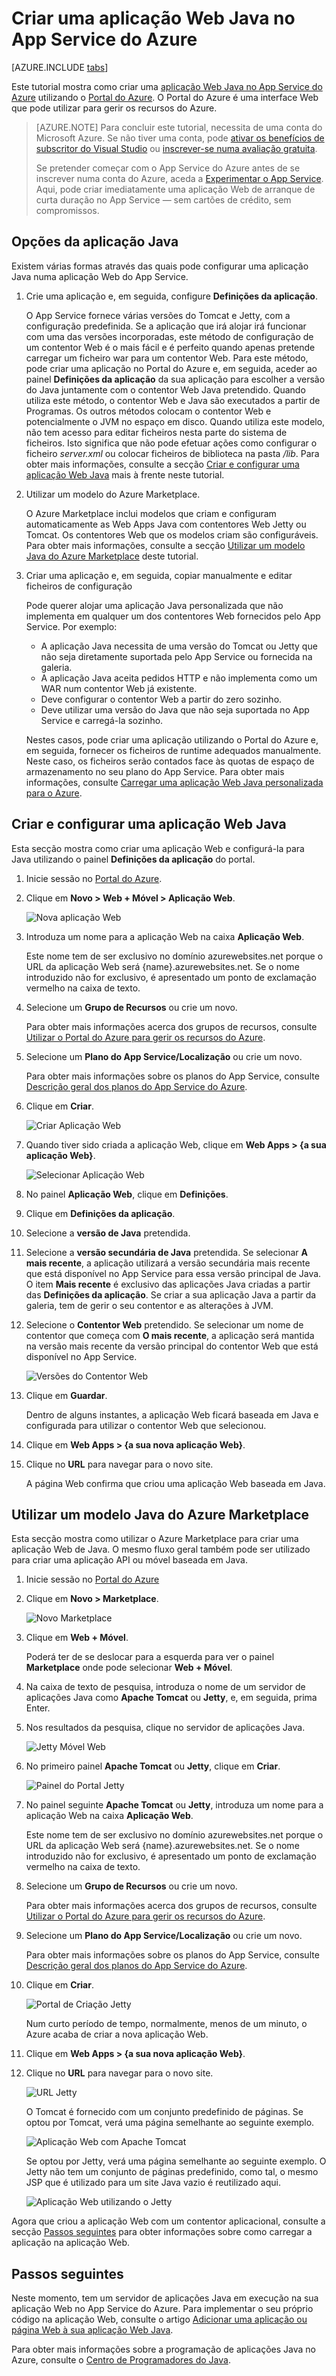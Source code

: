 <properties
    pageTitle="Criar uma aplicação Web Java no App Service do Azure | Microsoft Azure"
    description="Este tutorial mostra-lhe como implementar uma aplicação Web Java no App Service do Azure."
    services="app-service\web"
    documentationCenter="java"
    authors="rmcmurray"
    manager="wpickett"
    editor=""/>

<tags
    ms.service="app-service-web"
    ms.workload="web"
    ms.tgt_pltfrm="na"
    ms.devlang="Java"
    ms.topic="get-started-article"
    ms.date="06/01/2016"
    ms.author="robmcm"/>

# Criar uma aplicação Web Java no App Service do Azure

[AZURE.INCLUDE [tabs](../../includes/app-service-web-get-started-nav-tabs.md)]

Este tutorial mostra como criar uma [aplicação Web Java no App Service do Azure] utilizando o [Portal do Azure]. O Portal do Azure é uma interface Web que pode utilizar para gerir os recursos do Azure.

> [AZURE.NOTE] Para concluir este tutorial, necessita de uma conta do Microsoft Azure. Se não tiver uma conta, pode [ativar os benefícios de subscritor do Visual Studio] ou [inscrever-se numa avaliação gratuita].
>
> Se pretender começar com o App Service do Azure antes de se inscrever numa conta do Azure, aceda a [Experimentar o App Service]. Aqui, pode criar imediatamente uma aplicação Web de arranque de curta duração no App Service — sem cartões de crédito, sem compromissos.

## Opções da aplicação Java

Existem várias formas através das quais pode configurar uma aplicação Java numa aplicação Web do App Service. 

1. Crie uma aplicação e, em seguida, configure **Definições da aplicação**.

    O App Service fornece várias versões do Tomcat e Jetty, com a configuração predefinida. Se a aplicação que irá alojar irá funcionar com uma das versões incorporadas, este método de configuração de um contentor Web é o mais fácil e é perfeito quando apenas pretende carregar um ficheiro war para um contentor Web. Para este método, pode criar uma aplicação no Portal do Azure e, em seguida, aceder ao painel **Definições da aplicação** da sua aplicação para escolher a versão do Java juntamente com o contentor Web Java pretendido. Quando utiliza este método, o contentor Web e Java são executados a partir de Programas. Os outros métodos colocam o contentor Web e potencialmente o JVM no espaço em disco. Quando utiliza este modelo, não tem acesso para editar ficheiros nesta parte do sistema de ficheiros. Isto significa que não pode efetuar ações como configurar o ficheiro *server.xml* ou colocar ficheiros de biblioteca na pasta */lib*. Para obter mais informações, consulte a secção [Criar e configurar uma aplicação Web Java](#appsettings) mais à frente neste tutorial.
    
2. Utilizar um modelo do Azure Marketplace.

    O Azure Marketplace inclui modelos que criam e configuram automaticamente as Web Apps Java com contentores Web Jetty ou Tomcat. Os contentores Web que os modelos criam são configuráveis. Para obter mais informações, consulte a secção [Utilizar um modelo Java do Azure Marketplace](#marketplace) deste tutorial.
  
3. Criar uma aplicação e, em seguida, copiar manualmente e editar ficheiros de configuração 

    Pode querer alojar uma aplicação Java personalizada que não implementa em qualquer um dos contentores Web fornecidos pelo App Service. Por exemplo:
    
    * A aplicação Java necessita de uma versão do Tomcat ou Jetty que não seja diretamente suportada pelo App Service ou fornecida na galeria.
    * A aplicação Java aceita pedidos HTTP e não implementa como um WAR num contentor Web já existente.
    * Deve configurar o contentor Web a partir do zero sozinho. 
    * Deve utilizar uma versão do Java que não seja suportada no App Service e carregá-la sozinho.

    Nestes casos, pode criar uma aplicação utilizando o Portal do Azure e, em seguida, fornecer os ficheiros de runtime adequados manualmente. Neste caso, os ficheiros serão contados face às quotas de espaço de armazenamento no seu plano do App Service. Para obter mais informações, consulte [Carregar uma aplicação Web Java personalizada para o Azure].

## <a name="portal"></a> Criar e configurar uma aplicação Web Java

Esta secção mostra como criar uma aplicação Web e configurá-la para Java utilizando o painel **Definições da aplicação** do portal.

1. Inicie sessão no [Portal do Azure].

2. Clique em **Novo > Web + Móvel > Aplicação Web**.

    ![Nova aplicação Web][newwebapp]

4. Introduza um nome para a aplicação Web na caixa **Aplicação Web**.

    Este nome tem de ser exclusivo no domínio azurewebsites.net porque o URL da aplicação Web será {name}.azurewebsites.net. Se o nome introduzido não for exclusivo, é apresentado um ponto de exclamação vermelho na caixa de texto.

5. Selecione um **Grupo de Recursos** ou crie um novo.

    Para obter mais informações acerca dos grupos de recursos, consulte [Utilizar o Portal do Azure para gerir os recursos do Azure].

6. Selecione um **Plano do App Service/Localização** ou crie um novo.

    Para obter mais informações sobre os planos do App Service, consulte [Descrição geral dos planos do App Service do Azure].

7. Clique em **Criar**.

    ![Criar Aplicação Web][newwebapp2]
 
8. Quando tiver sido criada a aplicação Web, clique em **Web Apps > {a sua aplicação Web}**.
 
    ![Selecionar Aplicação Web][selectwebapp]

9. No painel **Aplicação Web**, clique em **Definições**.

10. Clique em **Definições da aplicação**.

11. Selecione a **versão de Java** pretendida. 

12. Selecione a **versão secundária de Java** pretendida. Se selecionar **A mais recente**, a aplicação utilizará a versão secundária mais recente que está disponível no App Service para essa versão principal de Java. O item **Mais recente** é exclusivo das aplicações Java criadas a partir das **Definições da aplicação**. Se criar a sua aplicação Java a partir da galeria, tem de gerir o seu contentor e as alterações à JVM. 

12. Selecione o **Contentor Web** pretendido. Se selecionar um nome de contentor que começa com **O mais recente**, a aplicação será mantida na versão mais recente da versão principal do contentor Web que está disponível no App Service. 

    ![Versões do Contentor Web][versões]

13. Clique em **Guardar**.

    Dentro de alguns instantes, a aplicação Web ficará baseada em Java e configurada para utilizar o contentor Web que selecionou.

14. Clique em **Web Apps > {a sua nova aplicação Web}**.

15. Clique no **URL** para navegar para o novo site.

    A página Web confirma que criou uma aplicação Web baseada em Java.

## <a name="marketplace"></a> Utilizar um modelo Java do Azure Marketplace

Esta secção mostra como utilizar o Azure Marketplace para criar uma aplicação Web de Java. O mesmo fluxo geral também pode ser utilizado para criar uma aplicação API ou móvel baseada em Java. 

1. Inicie sessão no [Portal do Azure]

2. Clique em **Novo > Marketplace**.

    ![Novo Marketplace][newmarketplace]

3. Clique em **Web + Móvel**.

    Poderá ter de se deslocar para a esquerda para ver o painel **Marketplace** onde pode selecionar **Web + Móvel**.

4. Na caixa de texto de pesquisa, introduza o nome de um servidor de aplicações Java como **Apache Tomcat** ou **Jetty**, e, em seguida, prima Enter.

5. Nos resultados da pesquisa, clique no servidor de aplicações Java.

    ![Jetty Móvel Web][webmobilejetty]

6. No primeiro painel **Apache Tomcat** ou **Jetty**, clique em **Criar**.

    ![Painel do Portal Jetty][jettyblade]

7. No painel seguinte **Apache Tomcat** ou **Jetty**, introduza um nome para a aplicação Web na caixa **Aplicação Web**.

    Este nome tem de ser exclusivo no domínio azurewebsites.net porque o URL da aplicação Web será {name}.azurewebsites.net. Se o nome introduzido não for exclusivo, é apresentado um ponto de exclamação vermelho na caixa de texto.

8. Selecione um **Grupo de Recursos** ou crie um novo.

    Para obter mais informações acerca dos grupos de recursos, consulte [Utilizar o Portal do Azure para gerir os recursos do Azure].

9. Selecione um **Plano do App Service/Localização** ou crie um novo.

    Para obter mais informações sobre os planos do App Service, consulte [Descrição geral dos planos do App Service do Azure].

10. Clique em **Criar**.

    ![Portal de Criação Jetty][jettyportalcreate2]

    Num curto período de tempo, normalmente, menos de um minuto, o Azure acaba de criar a nova aplicação Web.

11. Clique em **Web Apps > {a sua nova aplicação Web}**.

12. Clique no **URL** para navegar para o novo site.

    ![URL Jetty][jettyurl]

    O Tomcat é fornecido com um conjunto predefinido de páginas. Se optou por Tomcat, verá uma página semelhante ao seguinte exemplo.

    ![Aplicação Web com Apache Tomcat][tomcat]

    Se optou por Jetty, verá uma página semelhante ao seguinte exemplo. O Jetty não tem um conjunto de páginas predefinido, como tal, o mesmo JSP que é utilizado para um site Java vazio é reutilizado aqui.

    ![Aplicação Web utilizando o Jetty][jetty]

Agora que criou a aplicação Web com um contentor aplicacional, consulte a secção [Passos seguintes](#next-steps) para obter informações sobre como carregar a aplicação na aplicação Web.

## Passos seguintes

Neste momento, tem um servidor de aplicações Java em execução na sua aplicação Web no App Service do Azure. Para implementar o seu próprio código na aplicação Web, consulte o artigo [Adicionar uma aplicação ou página Web à sua aplicação Web Java].

Para obter mais informações sobre a programação de aplicações Java no Azure, consulte o [Centro de Programadores do Java].

<!-- URL List -->

[Adicionar uma aplicação ou página Web à sua aplicação Web Java]: ./web-sites-java-add-app.md
[Descrição geral dos planos do App Service do Azure]: ../app-service/azure-web-sites-web-hosting-plans-in-depth-overview.md
[Portal do Azure]: https://portal.azure.com/
[ativar os benefícios de subscritor do Visual Studio]: http://go.microsoft.com/fwlink/?LinkId=623901
[inscrever-se numa avaliação gratuita]: http://go.microsoft.com/fwlink/?LinkId=623901
[Experimentar o App Service]: http://go.microsoft.com/fwlink/?LinkId=523751
[aplicação Web Java no App Service do Azure]: http://go.microsoft.com/fwlink/?LinkId=529714
[Centro de Programadores do Java]: /develop/java/
[Utilizar o Portal do Azure para gerir os recursos do Azure]: ../azure-portal/resource-group-portal.md
[Carregar uma aplicação Web Java personalizada para o Azure]: ./web-sites-java-custom-upload.md

<!-- IMG List -->

[newwebapp]: ./media/web-sites-java-get-started/newwebapp.png
[newwebapp2]: ./media/web-sites-java-get-started/newwebapp2.png
[selectwebapp]: ./media/web-sites-java-get-started/selectwebapp.png
[versões]: ./media/web-sites-java-get-started/versions.png
[newmarketplace]: ./media/web-sites-java-get-started/newmarketplace.png
[webmobilejetty]: ./media/web-sites-java-get-started/webmobilejetty.png
[jettyblade]: ./media/web-sites-java-get-started/jettyblade.png
[jettyportalcreate2]: ./media/web-sites-java-get-started/jettyportalcreate2.png
[jettyurl]: ./media/web-sites-java-get-started/jettyurl.png
[tomcat]: ./media/web-sites-java-get-started/tomcat.png
[jetty]: ./media/web-sites-java-get-started/jetty.png



<!---HONumber=Jun16_HO2-->


